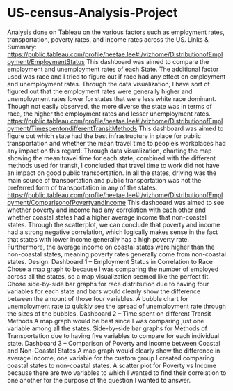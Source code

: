 # US-census-Analysis-Project
Analysis done on Tableau on the various factors such as employment rates, transportation, poverty rates, and income rates across the US.
Links & Summary:
https://public.tableau.com/profile/heetae.lee#!/vizhome/DistributionofEmployment/EmploymentStatus
This dashboard was aimed to compare the employment and unemployment rates of each State. The additional factor used was race and I tried to figure out if race had any effect on employment and unemployment rates.
Through the data visualization, I have sort of figured out that the employment rates were generally higher and unemployment rates lower for states that were less white race dominant. Though not easily observed, the more diverse the state was in terms of race, the higher the employment rates and lesser unemployment rates.
https://public.tableau.com/profile/heetae.lee#!/vizhome/DistributionofEmployment/TimespentondifferentTransitMethods
This dashboard was aimed to figure out which state had the best infrastructure in place for public transportation and whether the mean travel time to people’s workplaces had any impact on this regard.
Through data visualization, charting the map showing the mean travel time for each state, combined with the different methods used for transit, I concluded that travel time to work did not have an impact on good public transportation. In all the states, driving was the main source of transportation and public transportation was not the preferred form of transportation in any of the states.
https://public.tableau.com/profile/heetae.lee#!/vizhome/DistributionofEmployment/ComparisonofPovertyandIncome
This dashboard was aimed to see whether poverty and income had any correlation with each other and whether coastal states had a higher average income that non-coastal states.
Through the scatterplot, we can conclude that poverty and income had a strong negative correlation, which logically makes sense in the fact that states with lower income generally has a high poverty rate. Furthermore, the average income on coastal states were higher than the non-coastal states, meaning poverty rates generally come from non-coastal states.
Design:
Dashboard 1 – Employment Status in Correlation to Race
Chose a map graph to because I was comparing the number of employed across all the states, so a map visualization seemed like the perfect fit. Chose side-by-side bar graphs for race distribution due to having four variables for each state and bars would clearly show the difference between the amount of those four variables. A bubble chart for unemployment rate to quickly see the spread of unemployment rate through the sizes of the bubbles.
Dashboard 2 – Time spent on different Transit Methods
A map graph would be best since I was comparing just one variable among all the states. Side-by-side bar graphs for Methods of Transportation due to having five variables to compare for each individual state.
Dashboard 3 – Comparison of Poverty and Income between Coastal and Non-Coastal States
A map graph would clearly show the difference in average Income, one variable for the custom group I created comparing coastal states to non-coastal states. A scatter plot for Poverty vs Income because there are two variables to which I wanted to find their correlation to one another for the purpose of the question I wanted to answer.
